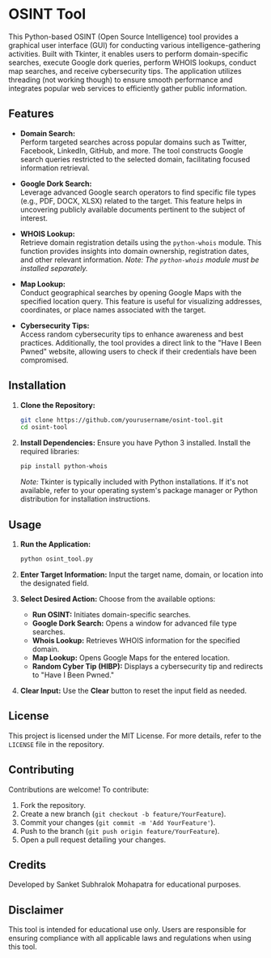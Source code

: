 # OSINT Tool

This Python-based OSINT (Open Source Intelligence) tool provides a graphical user interface (GUI) for conducting various intelligence-gathering activities. Built with Tkinter, it enables users to perform domain-specific searches, execute Google dork queries, perform WHOIS lookups, conduct map searches, and receive cybersecurity tips. The application utilizes threading (not working though) to ensure smooth performance and integrates popular web services to efficiently gather public information.

## Features

- **Domain Search:**  
  Perform targeted searches across popular domains such as Twitter, Facebook, LinkedIn, GitHub, and more. The tool constructs Google search queries restricted to the selected domain, facilitating focused information retrieval.

- **Google Dork Search:**  
  Leverage advanced Google search operators to find specific file types (e.g., PDF, DOCX, XLSX) related to the target. This feature helps in uncovering publicly available documents pertinent to the subject of interest.

- **WHOIS Lookup:**  
  Retrieve domain registration details using the `python-whois` module. This function provides insights into domain ownership, registration dates, and other relevant information. *Note: The `python-whois` module must be installed separately.*

- **Map Lookup:**  
  Conduct geographical searches by opening Google Maps with the specified location query. This feature is useful for visualizing addresses, coordinates, or place names associated with the target.

- **Cybersecurity Tips:**  
  Access random cybersecurity tips to enhance awareness and best practices. Additionally, the tool provides a direct link to the "Have I Been Pwned" website, allowing users to check if their credentials have been compromised.

## Installation

1. **Clone the Repository:**
   ```bash
   git clone https://github.com/yourusername/osint-tool.git
   cd osint-tool
   ```

2. **Install Dependencies:**
   Ensure you have Python 3 installed. Install the required libraries:
   ```bash
   pip install python-whois
   ```
   *Note:* Tkinter is typically included with Python installations. If it's not available, refer to your operating system's package manager or Python distribution for installation instructions.

## Usage

1. **Run the Application:**
   ```bash
   python osint_tool.py
   ```

2. **Enter Target Information:**
   Input the target name, domain, or location into the designated field.

3. **Select Desired Action:**
   Choose from the available options:
   - **Run OSINT:** Initiates domain-specific searches.
   - **Google Dork Search:** Opens a window for advanced file type searches.
   - **Whois Lookup:** Retrieves WHOIS information for the specified domain.
   - **Map Lookup:** Opens Google Maps for the entered location.
   - **Random Cyber Tip (HIBP):** Displays a cybersecurity tip and redirects to "Have I Been Pwned."

4. **Clear Input:**
   Use the **Clear** button to reset the input field as needed.

## License

This project is licensed under the MIT License. For more details, refer to the `LICENSE` file in the repository.

## Contributing

Contributions are welcome! To contribute:

1. Fork the repository.
2. Create a new branch (`git checkout -b feature/YourFeature`).
3. Commit your changes (`git commit -m 'Add YourFeature'`).
4. Push to the branch (`git push origin feature/YourFeature`).
5. Open a pull request detailing your changes.

## Credits

Developed by Sanket Subhralok Mohapatra for educational purposes.

## Disclaimer

This tool is intended for educational use only. Users are responsible for ensuring compliance with all applicable laws and regulations when using this tool.
